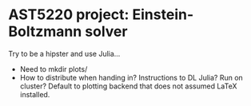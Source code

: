AST5220 project: Einstein-Boltzmann solver
==========================================

Try to be a hipster and use Julia...

* Need to mkdir plots/
* How to distribute when handing in? Instructions to DL Julia? Run on cluster? Default to plotting backend that does not assumed LaTeX installed.

